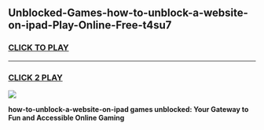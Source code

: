 
## Unblocked-Games-how-to-unblock-a-website-on-ipad-Play-Online-Free-t4su7
<h3>
<a href="https://premium76.site?title=how-to-unblock-a-website-on-ipad&ref=26A">CLICK TO PLAY</a></h3>
<hr>

<h3>
<a href="https://premium76.site?title=how-to-unblock-a-website-on-ipad&ref=26A">CLICK 2 PLAY</a>
  
</h3>

<a href="https://premium76.site?title=how-to-unblock-a-website-on-ipad&ref=26A"><img src="https://clearcache.store/games.png"></a>


**how-to-unblock-a-website-on-ipad games unblocked: Your Gateway to Fun and Accessible Online Gaming**
